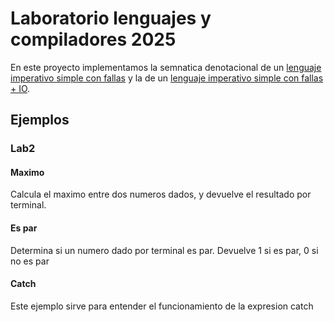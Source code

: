 # Laboratorio lenguajes y compiladores 2025

En este proyecto implementamos la semnatica denotacional de un [lenguaje imperativo simple con fallas](lab1.hs) y la de un [lenguaje imperativo simple con fallas + IO](Lab2.hs).

## Ejemplos

### Lab2

#### Maximo

Calcula el maximo entre dos numeros dados, y devuelve el resultado por terminal.

#### Es par
Determina si un numero dado por terminal es par. Devuelve 1 si es par, 0 si no es par

#### Catch
Este ejemplo sirve para entender el funcionamiento de la expresion catch
